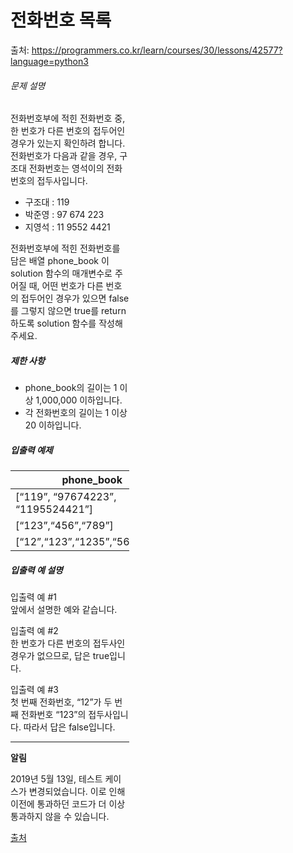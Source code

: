 전화번호 목록
==================
출처: https://programmers.co.kr/learn/courses/30/lessons/42577?language=python3

<div class="guide-section" id="tour2" style="width: calc(40% - 12px);">
    <div class="guide-section-description">
      <h6 class="guide-section-title">문제 설명</h6>
      <div class="markdown solarized-dark"><p>전화번호부에 적힌 전화번호 중, 한 번호가 다른 번호의 접두어인 경우가 있는지 확인하려 합니다.<br>
전화번호가 다음과 같을 경우, 구조대 전화번호는 영석이의 전화번호의 접두사입니다.</p>
<ul>
<li>구조대 : 119</li>
<li>박준영 : 97 674 223</li>
<li>지영석 : 11 9552 4421</li>
</ul>
<p>전화번호부에 적힌 전화번호를 담은 배열 phone_book 이 solution 함수의 매개변수로 주어질 때, 어떤 번호가 다른 번호의 접두어인 경우가 있으면 false를 그렇지 않으면 true를 return 하도록 solution 함수를 작성해주세요.</p>
<h5>제한 사항</h5>
<ul>
<li>phone_book의 길이는 1 이상 1,000,000 이하입니다.</li>
<li>각 전화번호의 길이는 1 이상 20 이하입니다.</li>
</ul>
<h5>입출력 예제</h5>
<table class="table">
        <thead><tr>
<th>phone_book</th>
<th>return</th>
</tr>
</thead>
        <tbody><tr>
<td>[<q>119</q>, <q>97674223</q>, <q>1195524421</q>]</td>
<td>false</td>
</tr>
<tr>
<td>[<q>123</q>,<q>456</q>,<q>789</q>]</td>
<td>true</td>
</tr>
<tr>
<td>[<q>12</q>,<q>123</q>,<q>1235</q>,<q>567</q>,<q>88</q>]</td>
<td>false</td>
</tr>
</tbody>
      </table>
<h5>입출력 예 설명</h5>
<p>입출력 예 #1<br>
앞에서 설명한 예와 같습니다.</p>
<p>입출력 예 #2<br>
한 번호가 다른 번호의 접두사인 경우가 없으므로, 답은 true입니다.</p>
<p>입출력 예 #3<br>
첫 번째 전화번호, “12”가 두 번째 전화번호 “123”의 접두사입니다. 따라서 답은 false입니다.</p>
<hr>
<p><strong>알림</strong></p>
<p>2019년 5월 13일, 테스트 케이스가 변경되었습니다.  이로 인해 이전에 통과하던 코드가 더 이상 통과하지 않을 수 있습니다.</p>
<p><a href="https://ncpc.idi.ntnu.no/ncpc2007/ncpc2007problems.pdf" target="_blank" rel="noopener">출처</a></p>
</div>
    </div>
  </div>
